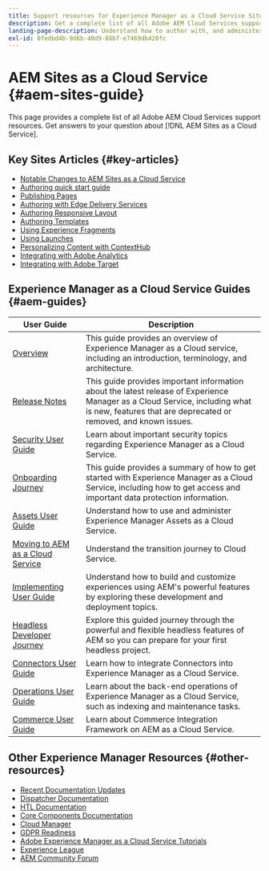 ```yaml
---
title: Support resources for Experience Manager as a Cloud Service Sites
description: Get a complete list of all Adobe AEM Cloud Services support resources. Find answers to your AEM Sites as Cloud Service questions.
landing-page-description: Understand how to author with, and administer, AEM Sites as a Cloud Service.
exl-id: 0fedbd4b-9d6b-40d9-88b7-e7469db420fc
---
```

# AEM Sites as a Cloud Service {#aem-sites-guide}

This page provides a complete list of all Adobe AEM Cloud Services support resources. Get answers to your question about [!DNL AEM Sites as a Cloud Service].

## Key Sites Articles {#key-articles}

* [Notable Changes to AEM Sites as a Cloud Service](sites-cloud-changes.md)
* [Authoring quick start guide](authoring/getting-started/quick-start.md)
* [Publishing Pages](authoring/fundamentals/publishing-pages.md)
* [Authoring with Edge Delivery Services](/help/edge/overview.md)
* [Authoring Responsive Layout](authoring/features/responsive-layout.md)
* [Authoring Templates](authoring/features/templates.md)
* [Using Experience Fragments](authoring/fundamentals/experience-fragments.md)
* [Using Launches](authoring/launches/overview.md)
* [Personalizing Content with ContextHub](authoring/personalization/contexthub.md)
* [Integrating with Adobe Analytics](integrating/integrating-adobe-analytics.md)
* [Integrating with Adobe Target](integrating/integrating-adobe-target.md)

## Experience Manager as a Cloud Service Guides {#aem-guides}

|User Guide|Description|
|---|---|
|[Overview](/help/overview/home.md)|This guide provides an overview of Experience Manager as a Cloud service, including an introduction, terminology, and architecture.|
|[Release Notes](/help/release-notes/home.md)|This guide provides important information about the latest release of Experience Manager as a Cloud Service, including what is new, features that are deprecated or removed, and known issues.|
|[Security User Guide](/help/security/home.md)|Learn about important security topics regarding Experience Manager as a Cloud Service.|
|[Onboarding Journey](/help/journey-onboarding/overview.md)|This guide provides a summary of how to get started with Experience Manager as a Cloud Service, including how to get access and important data protection information.|
|[Assets User Guide](/help/assets/home.md)|Understand how to use and administer Experience Manager Assets as a Cloud Service.|
|[Moving to AEM as a Cloud Service](/help/journey-migration/getting-started.md)|Understand the transition journey to Cloud Service.|
|[Implementing User Guide](/help/implementing/home.md)|Understand how to build and customize experiences using AEM's powerful features by exploring these development and deployment topics.|
|[Headless Developer Journey](/help/journey-headless/developer/overview.md)|Explore this guided journey through the powerful and flexible headless features of AEM so you can prepare for your first headless project.|
|[Connectors User Guide](/help/connectors/home.md)|Learn how to integrate Connectors into Experience Manager as a Cloud Service.|
|[Operations User Guide](/help/operations/home.md)|Learn about the back-end operations of Experience Manager as a Cloud Service, such as indexing and maintenance tasks.|
|[Commerce User Guide](/help/commerce-cloud/home.md)|Learn about Commerce Integration Framework on AEM as a Cloud Service.|

## Other Experience Manager Resources {#other-resources}

* [Recent Documentation Updates](https://experienceleague.adobe.com/docs/experience-manager-release-information/aem-release-updates/doc-updates/documentation-updates.html) 
* [Dispatcher Documentation](/help/implementing/dispatcher/overview.md)
* [HTL Documentation](https://experienceleague.adobe.com/docs/experience-manager-htl/content/overview.html)
* [Core Components Documentation](https://experienceleague.adobe.com/docs/experience-manager-core-components/using/introduction.html)
* [Cloud Manager](/help/onboarding/cloud-manager-introduction.md)
* [GDPR Readiness](/help/compliance/data-privacy-and-protection-readiness/aem-readiness.md)
* [Adobe Experience Manager as a Cloud Service Tutorials](https://experienceleague.adobe.com/docs/experience-manager-learn/cloud-service/overview.html)
* [Experience League](https://experienceleague.adobe.com/?promoid=K42KVXHD&mv=other)
* [AEM Community Forum](https://experienceleaguecommunities.adobe.com/t5/adobe-experience-manager/ct-p/adobe-experience-manager-community)
